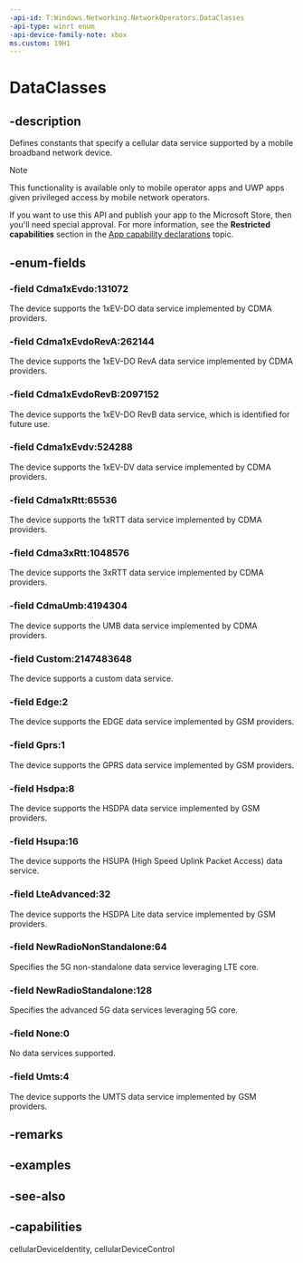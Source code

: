 ```yaml
---
-api-id: T:Windows.Networking.NetworkOperators.DataClasses
-api-type: winrt enum
-api-device-family-note: xbox
ms.custom: 19H1
---
```


<!-- Enumeration syntax
public enum Windows.Networking.NetworkOperators.DataClasses : uint
-->

# DataClasses

## -description

Defines constants that specify a cellular data service supported by a mobile broadband network device.

> [!NOTE]
> This functionality is available only to mobile operator apps and UWP apps given privileged access by mobile network operators.
> 
> If you want to use this API and publish your app to the Microsoft Store, then you'll need special approval. For more information, see the **Restricted capabilities** section in the [App capability declarations](/windows/uwp/packaging/app-capability-declarations#restricted-capabilities) topic. 

## -enum-fields

### -field Cdma1xEvdo:131072
The device supports the 1xEV-DO data service implemented by CDMA providers.

### -field Cdma1xEvdoRevA:262144
The device supports the 1xEV-DO RevA data service implemented by CDMA providers.

### -field Cdma1xEvdoRevB:2097152
The device supports the 1xEV-DO RevB data service, which is identified for future use.

### -field Cdma1xEvdv:524288
The device supports the 1xEV-DV data service implemented by CDMA providers.

### -field Cdma1xRtt:65536
The device supports the 1xRTT data service implemented by CDMA providers.

### -field Cdma3xRtt:1048576
The device supports the 3xRTT data service implemented by CDMA providers.

### -field CdmaUmb:4194304
The device supports the UMB data service implemented by CDMA providers.

### -field Custom:2147483648
The device supports a custom data service.

### -field Edge:2
The device supports the EDGE data service implemented by GSM providers.

### -field Gprs:1
The device supports the GPRS data service implemented by GSM providers.

### -field Hsdpa:8
The device supports the HSDPA data service implemented by GSM providers.

### -field Hsupa:16
The device supports the HSUPA (High Speed Uplink Packet Access) data service.

### -field LteAdvanced:32
The device supports the HSDPA Lite data service implemented by GSM providers.

### -field NewRadioNonStandalone:64
Specifies the 5G non-standalone data service leveraging LTE core.

### -field NewRadioStandalone:128
Specifies the advanced 5G data services leveraging 5G core.

### -field None:0
No data services supported.

### -field Umts:4
The device supports the UMTS data service implemented by GSM providers.

## -remarks

## -examples

## -see-also

## -capabilities

cellularDeviceIdentity, cellularDeviceControl
